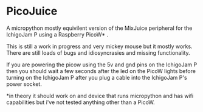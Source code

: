 # PicoJuice
A micropython mostly equivilent version of the MixJuice peripheral for the IchigoJam P using a Raspberry PicoW* .

This is still a work in progress and very mickey mouse but it mostly works. There are still loads of bugs and idiosyncrasies and missing functionality.

If you are powering the picow using the 5v and gnd pins on the IchigoJam P then you should wait a few seconds after the led on the PicoW lights before turning on the IchigoJam P after you plug a cable into the IchigoJam P's power socket.

*in theory it should work on and device that runs micropython and has wifi capabilities but i've not tested anything other than a PicoW.
